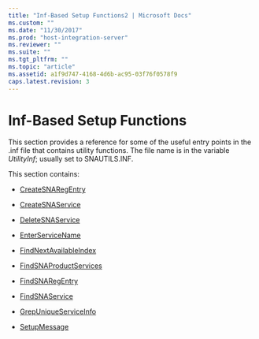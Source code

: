 ```yaml
---
title: "Inf-Based Setup Functions2 | Microsoft Docs"
ms.custom: ""
ms.date: "11/30/2017"
ms.prod: "host-integration-server"
ms.reviewer: ""
ms.suite: ""
ms.tgt_pltfrm: ""
ms.topic: "article"
ms.assetid: a1f9d747-4168-4d6b-ac95-03f76f0578f9
caps.latest.revision: 3
---
```

# Inf-Based Setup Functions
This section provides a reference for some of the useful entry points in the .inf file that contains utility functions. The file name is in the variable *UtilityInf*; usually set to SNAUTILS.INF.  
  
 This section contains:  
  
-   [CreateSNARegEntry](../HIS2010/createsnaregentry1.md)  
  
-   [CreateSNAService](../HIS2010/createsnaservice2.md)  
  
-   [DeleteSNAService](../HIS2010/deletesnaservice1.md)  
  
-   [EnterServiceName](../HIS2010/enterservicename2.md)  
  
-   [FindNextAvailableIndex](../HIS2010/findnextavailableindex2.md)  
  
-   [FindSNAProductServices](../HIS2010/findsnaproductservices2.md)  
  
-   [FindSNARegEntry](../HIS2010/findsnaregentry2.md)  
  
-   [FindSNAService](../HIS2010/findsnaservice1.md)  
  
-   [GrepUniqueServiceInfo](../HIS2010/grepuniqueserviceinfo2.md)  
  
-   [SetupMessage](../HIS2010/setupmessage2.md)